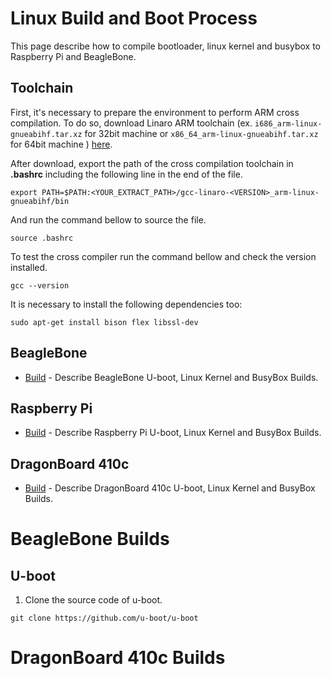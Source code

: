# Linux Build and Boot Process
This page  describe how to compile bootloader, linux kernel and busybox to Raspberry Pi and BeagleBone.

## Toolchain
First, it's necessary to prepare the environment to perform ARM cross compilation. To do so, download Linaro ARM toolchain (ex. ``i686_arm-linux-gnueabihf.tar.xz`` for 32bit machine or ``x86_64_arm-linux-gnueabihf.tar.xz`` for 64bit machine ) [here](https://releases.linaro.org/components/toolchain/binaries/latest-7/arm-linux-gnueabihf/).

After download, export the path of the cross compilation toolchain in **.bashrc** including the following line in the end of the file.
```
export PATH=$PATH:<YOUR_EXTRACT_PATH>/gcc-linaro-<VERSION>_arm-linux-gnueabihf/bin
```
And run the command bellow to source the file.
```
source .bashrc
```
To test the cross compiler run the command bellow and check the version installed.
```
gcc --version
```
It is necessary to install the following dependencies too:
```
sudo apt-get install bison flex libssl-dev
```
## BeagleBone
- [Build](#beaglebone-builds) - Describe BeagleBone U-boot, Linux Kernel and BusyBox Builds.

## Raspberry Pi
- [Build](raspberry/readme.md) - Describe Raspberry Pi U-boot, Linux Kernel and BusyBox Builds.

## DragonBoard 410c
- [Build](#d410c-builds) - Describe DragonBoard 410c U-boot, Linux Kernel and BusyBox Builds.

# BeagleBone Builds

## U-boot
1. Clone the source code of u-boot.
```
git clone https://github.com/u-boot/u-boot
```


# DragonBoard 410c Builds
